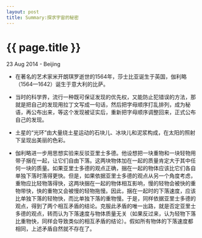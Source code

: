 ```yaml
---
layout: post
title: Summary:探求宇宙的秘密
---
```


{{ page.title }}
================

<p class="meta">23 Aug 2014 - Beijing</p>

- 在著名的艺术家米开朗琪罗逝世的1564年，莎士比亚诞生于英国，伽利略（1564—1642）诞生于意大利的比萨。

- 当时的科学界，流行一种既可保证发现的优先权，又能防止犯错误的方法，那就是把自己的发现用拉丁文写成一句话，然后把字母顺序打乱排列，成为秘语，再公布出来，等这个发现被证实后，重新把字母顺序调整回来，正式公布自己的发现。

- 土星的“光环”由大量绕土星运动的石块儿、冰块儿和泥浆构成，在太阳的照射下呈现出美丽的色彩。

- 伽利略进一步用思想实验来反驳亚里士多德。他设想把一块重物和一块轻物用带子捆在一起，让它们自由下落。这两块物体加在一起的质量肯定大于其中任何一块的质量。如果亚里士多德的观点正确，捆在一起的物体应该比它们各自单独下落时落得更快。但是，如果依据亚里士多德的观点从另一个角度考虑，重物应比轻物落得快，这两块捆在一起的物体相互影响，慢的轻物会被快的重物带快，快的重物又会被慢的轻物拖慢。因此，捆在一起时的下落速度，应该比单独下落的轻物快，而比单独下落的重物慢。于是，同样依据亚里士多德的观点，得到了两个相互矛盾的结论。克服此矛盾的唯一出路，就是否定亚里士多德的观点，转而认为下落速度与物体质量无关（如果反过来，认为轻物下落比重物快，同样会导致类似的相互矛盾的结论）。假如所有物体的下落速度都相同，上述矛盾自然就不存在了。